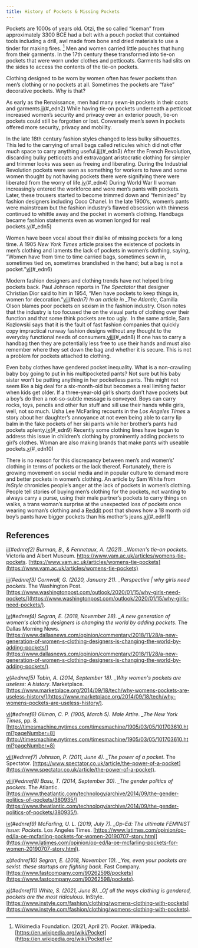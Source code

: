 ```yaml
---
title: History of Pockets & Missing Pockets
---
```


Pockets are 1000s of years old. Otzi, the so called “Iceman” from approximately 3300 BCE had a belt with a pouch pocket that contained tools including a drill, awl made from bone and dried materials to use a tinder for making fires. [^edn1] Men and women carried little pouches that hung from their garments. In the 17th century these transformed into tie-on pockets that were worn under clothes and petticoats. Garments had slits on the sides to access the contents of the tie-on pockets.

Clothing designed to be worn by women often has fewer pockets than men’s clothing or no pockets at all. Sometimes the pockets are “fake” decorative pockets. Why is that?

As early as the Renaissance, men had many sewn-in pockets in their coats and garments.[ii](ii)(#\_edn2) While having tie-on pockets underneath a petticoat increased women’s security and privacy over an exterior pouch, tie-on pockets could still be forgotten or lost. Conversely men’s sewn in pockets offered more security, privacy and mobility.

In the late 18th century fashion styles changed to less bulky silhouettes. This led to the carrying of small bags called reticules which did not offer much space to carry anything useful.[iii](iii)(#\_edn3) After the French Revolution, discarding bulky petticoats and extravagant aristocratic clothing for simpler and trimmer looks was seen as freeing and liberating. During the Industrial Revolution pockets were seen as something for workers to have and some women thought by not having pockets there were signifying there were liberated from the worry of life.[iv](iv)(#\_edn4) During World War II woman increasingly entered the workforce and wore men’s pants with pockets. Later, these trousers started to become trimmed down and “feminized” by fashion designers including Coco Chanel. In the late 1900’s, women’s pants were mainstream but the fashion industry’s flawed obsession with thinness continued to whittle away and the pocket in women’s clothing. Handbags became fashion statements even as women longed for real pockets.[v](v)(#\_edn5)

Women have been vocal about their dislike of missing pockets for a long time. A 1905 _New York Times_ article praises the existence of pockets in men’s clothing and laments the lack of pockets in women’s clothing, saying, “Women have from time to time carried bags, sometimes sewn in, sometimes tied on, sometimes brandished in the hand; but a bag is not a pocket.”[vi](vi)(#\_edn6)

Modern fashion designers and clothing trends have not helped bring pockets back. Paul Johnson reports in _The Spectator_ that designer Christian Dior said to him in 1954, “Men have pockets to keep things in, women for decoration.”[vii](vii)(#_edn7) In an article in \_The Atlantic_, Camilla Olson blames poor pockets on sexism in the fashion industry. Olson notes that the industry is too focused the on the visual parts of clothing over their function and that some think pockets are too ugly.  In the same article, Sara Kozlowski says that it is the fault of fast fashion companies that quickly copy impractical runway fashion designs without any thought to the everyday functional needs of consumers.[viii](viii)(#\_edn8) If one has to carry a handbag then they are potentially less free to use their hands and must also remember where they set down the bag and whether it is secure. This is not a problem for pockets attached to clothing.

Even baby clothes have gendered pocket inequality. What is a non-crawling baby boy going to put in his multipocketed pants? Not sure but his baby sister won’t be putting anything in her pocketless pants. This might not seem like a big deal for a six-month-old but becomes a real limiting factor when kids get older. If a three-year-old girl’s shorts don’t have pockets but a boy’s do then a not-so-subtle message is conveyed. Boys can carry rocks, toys, pencils and other fun stuff and sill use their hands while girls, well, not so much. Usha Lee McFarling recounts in the _Los Angeles Times_ a story about her daughter’s annoyance at not even being able to carry lip balm in the fake pockets of her ski pants while her brother’s pants had pockets aplenty.[ix](ix)(#\_edn9) Recently some clothing lines have begun to address this issue in children’s clothing by prominently adding pockets to girl’s clothes. Woman are also making brands that make pants with useable pockets.[x](x)(#\_edn10)

There is no reason for this discrepancy between men’s and women’s’ clothing in terms of pockets or the lack thereof. Fortunately, there is growing movement on social media and in popular culture to demand more and better pockets in women’s clothing. An article by Sam White from _InStyle_ chronicles people’s anger at the lack of pockets in women’s clothing. People tell stories of buying men’s clothing for the pockets, not wanting to always carry a purse, using their male partner’s pockets to carry things on walks, a trans woman’s surprise at the unexpected loss of pockets once wearing woman’s clothing and a [Reddit](https://www.reddit.com/r/Wellthatsucks/comments/mj6ghq/s21_ultra_in_my_wifes_jeans_vs_my_18_month_old/) post that shows how a 18 month old boy’s pants have bigger pockets than his mother’s jeans.[xi](xi)(#\_edn11)

## References

[^edn1]: Wikimedia Foundation. (2021, April 21). _Pocket_. Wikipedia. [https://en.wikipedia.org/wiki/Pocket](https://en.wikipedia.org/wiki/Pocket)

[ii](ii)(#_ednref2) Burman, B., & Fennetaux, A. (2021). \_Women's tie-on pockets_. Victoria and Albert Museum. https://www.vam.ac.uk/articles/womens-tie-pockets. [https://www.vam.ac.uk/articles/womens-tie-pockets](https://www.vam.ac.uk/articles/womens-tie-pockets)

[iii](iii)(#_ednref3) Cornwall, G. (2020, January 21). \_Perspective | why girls need pockets_. The Washington Post. [https://www.washingtonpost.com/outlook/2020/01/15/why-girls-need-pockets/](https://www.washingtonpost.com/outlook/2020/01/15/why-girls-need-pockets/).

[iv](iv)(#_ednref4) Segran, E. (2018, November 28). \_A new generation of women's clothing designers is changing the world by adding pockets_. The Dallas Morning News. [https://www.dallasnews.com/opinion/commentary/2018/11/28/a-new-generation-of-women-s-clothing-designers-is-changing-the-world-by-adding-pockets/](https://www.dallasnews.com/opinion/commentary/2018/11/28/a-new-generation-of-women-s-clothing-designers-is-changing-the-world-by-adding-pockets/).

[v](v)(#_ednref5) Tobin, A. (2014, September 18). \_Why women's pockets are useless: A history_. Marketplace. [https://www.marketplace.org/2014/09/18/tech/why-womens-pockets-are-useless-history/](https://www.marketplace.org/2014/09/18/tech/why-womens-pockets-are-useless-history/).

[vi](vi)(#_ednref6) Gilman, C. P. (1905, March 5). Male Attire. \_The New York Times_, pp. 8. [http://timesmachine.nytimes.com/timesmachine/1905/03/05/101703610.html?pageNumber=8](http://timesmachine.nytimes.com/timesmachine/1905/03/05/101703610.html?pageNumber=8)

[vii](vii)(#_ednref7) Johnson, P. (2011, June 4). \_The power of a pocket_. The Spectator. [https://www.spectator.co.uk/article/the-power-of-a-pocket](https://www.spectator.co.uk/article/the-power-of-a-pocket).

[viii](viii)(#_ednref8) Basu, T. (2014, September 30). \_The gender politics of pockets_. The Atlantic. [https://www.theatlantic.com/technology/archive/2014/09/the-gender-politics-of-pockets/380935/](https://www.theatlantic.com/technology/archive/2014/09/the-gender-politics-of-pockets/380935/).

[ix](ix)(#_ednref9) McFarling, U. L. (2019, July 7). \_Op-Ed: The ultimate FEMINIST issue: Pockets_. Los Angeles Times. [https://www.latimes.com/opinion/op-ed/la-oe-mcfarling-pockets-for-women-20190707-story.html](https://www.latimes.com/opinion/op-ed/la-oe-mcfarling-pockets-for-women-20190707-story.html).

[x](x)(#_ednref10) Segran, E. (2018, November 10). \_Yes, even your pockets are sexist. these startups are fighting back_. Fast Company. [https://www.fastcompany.com/90262598/pockets](https://www.fastcompany.com/90262598/pockets).

[xi](xi)(#_ednref11) White, S. (2021, June 8). \_Of all the ways clothing is gendered, pockets are the most ridiculous_. InStyle. [https://www.instyle.com/fashion/clothing/womens-clothing-with-pockets](https://www.instyle.com/fashion/clothing/womens-clothing-with-pockets).
